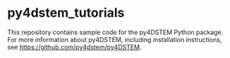 # py4dstem_tutorials

This repository contains sample code for the py4DSTEM Python package.
For more information about py4DSTEM, including installation instructions, see https://github.com/py4dstem/py4DSTEM.

